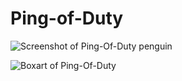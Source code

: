 # Ping-of-Duty


![Screenshot of Ping-Of-Duty penguin](https://raw.githubusercontent.com/HollandHards/Ping-of-Duty/refs/heads/main/ping-of-duty_icon2.png?token=GHSAT0AAAAAADKIWUIOMIKGT2SZXUUJBPRC2FVJSAQ)

![Boxart of Ping-Of-Duty](https://raw.githubusercontent.com/HollandHards/Ping-of-Duty/refs/heads/main/ping-of-duty_boxart.png?token=GHSAT0AAAAAADKIWUIOKB24ZYASEVMA4O422FVJOKQ)
